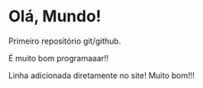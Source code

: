 # Olá, Mundo!
 Primeiro repositório git/github.

 É muito bom programaaar!!

Linha adicionada diretamente no site! Muito bom!!!
